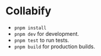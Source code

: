 # Collabify

- `pnpm install`
- `pnpm dev` for development.
- `pnpm test` to run tests.
- `pnpm build` for production builds.
